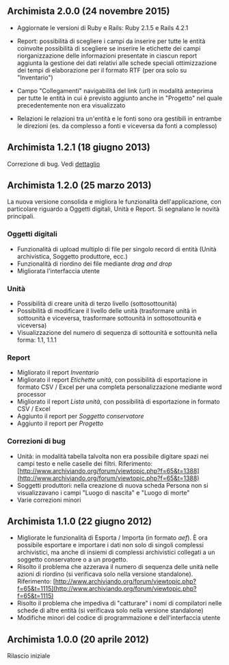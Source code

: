 ## Archimista 2.0.0 (24 novembre 2015)

- Aggiornate le versioni di Ruby e Rails: Ruby 2.1.5 e Rails 4.2.1
- Report:
    possibilità di scegliere i campi da inserire per tutte le entità coinvolte
    possibilità di scegliere se inserire le etichette dei campi
    riorganizzazione delle informazioni presentate in ciascun report
    aggiunta la gestione dei dati relativi alle schede speciali
    ottimizzazione dei tempi di elaborazione per il formato RTF (per ora solo su "Inventario")

- Campo "Collegamenti"
    navigabilità del link (url) in modalità anteprima per tutte le entità in cui è previsto
    aggiunto anche in "Progetto" nel quale precedentemente non era visualizzato

- Relazioni
    le relazioni tra un'entità e le fonti sono ora gestibili in entrambe le direzioni (es. da complesso a fonti e viceversa da fonti a complesso)

## Archimista 1.2.1 (18 giugno 2013)

Correzione di bug. Vedi [dettaglio](https://github.com/codexcoop/archimista/compare/v1.2.0...v1.2.1)

## Archimista 1.2.0 (25 marzo 2013)

La nuova versione consolida e migliora le funzionalità dell'applicazione, con particolare riguardo a Oggetti digitali, Unità e Report. Si segnalano le novità principali.

### Oggetti digitali

- Funzionalità di upload multiplo di file per singolo record di entità (Unità archivistica, Soggetto produttore, ecc.)
- Funzionalità di riordino dei file mediante *drag and drop*
- Migliorata l'interfaccia utente

### Unità

- Possibilità di creare unità di terzo livello (sottosottounità)
- Possibilità di modificare il livello delle unità (trasformare unità in sottounità e viceversa, trasformare sottounità in sottosottounità e viceversa)
- Visualizzazione del numero di sequenza di sottounità e sottounità nella forma: 1.1, 1.1.1

### Report

- Migliorato il report *Inventario*
- Migliorato il report *Etichette unità*, con possibilità di esportazione in formato CSV / Excel per una completa personalizzazione mediante word processor
- Migliorato il report *Lista unità*, con possibilità di esportazione in formato CSV / Excel
- Aggiunto il report per *Soggetto conservatore*
- Aggiunto il report per *Progetto*

### Correzioni di bug

- Unità: in modalità tabella talvolta non era possibile digitare spazi nei campi testo e nelle caselle dei filtri. Riferimento: [http://www.archiviando.org/forum/viewtopic.php?f=65&t=1388](http://www.archiviando.org/forum/viewtopic.php?f=65&t=1388)
- Soggetti produttori: nella creazione di nuova scheda Persona non si visualizzavano i campi "Luogo di nascita" e "Luogo di morte"
- Varie correzioni minori

## Archimista 1.1.0 (22 giugno 2012)

- Migliorate le funzionalità di Esporta / Importa (in formato *aef*).
È ora possibile esportare e importare i dati non solo di singoli complessi archivistici, ma anche di insiemi di complessi archivistici collegati a un soggetto conservatore o a un progetto.
- Risolto il problema che azzerava il numero di sequenza delle unità nelle azioni di riordino (si verificava solo nella versione standalone). Riferimento: [http://www.archiviando.org/forum/viewtopic.php?f=65&t=1115](http://www.archiviando.org/forum/viewtopic.php?f=65&t=1115)
- Risolto il problema che impediva di "catturare" i nomi di compilatori nelle schede di altre entità (si verificava solo nella versione standalone)
- Modifiche minori del codice di programmazione e dell'interfaccia utente

## Archimista 1.0.0 (20 aprile 2012)

Rilascio iniziale
